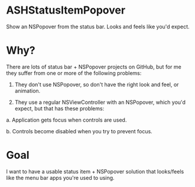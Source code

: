 ASHStatusItemPopover
====================

Show an NSPopover from the status bar. Looks and feels like you'd expect.

Why?
====

There are lots of status bar + NSPopover projects on GitHub, but for me they suffer from one or more of the following problems:

1. They don't use NSPopover, so don't have the right look and feel, or animation.

2. They use a regular NSViewController with an NSPopover, which you'd expect, but that has these problems:

  a. Application gets focus when controls are used.
  
  b. Controls become disabled when you try to prevent focus.
  
Goal
====

I want to have a usable status item + NSPopover solution that looks/feels like the menu bar apps you're used to using.
